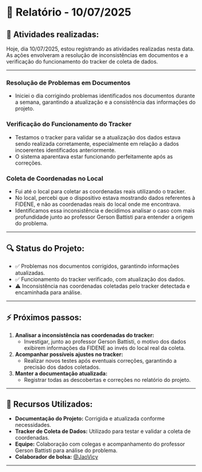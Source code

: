 # 📅 Relatório - 10/07/2025

## 📌 Atividades realizadas:
Hoje, dia 10/07/2025, estou registrando as atividades realizadas nesta data. As ações envolveram a resolução de inconsistências em documentos e a verificação do funcionamento do tracker de coleta de dados.

---

### **Resolução de Problemas em Documentos**
- Iniciei o dia corrigindo problemas identificados nos documentos durante a semana, garantindo a atualização e a consistência das informações do projeto.

### **Verificação do Funcionamento do Tracker**
- Testamos o tracker para validar se a atualização dos dados estava sendo realizada corretamente, especialmente em relação a dados incoerentes identificados anteriormente.
- O sistema aparentava estar funcionando perfeitamente após as correções.

### **Coleta de Coordenadas no Local**
- Fui até o local para coletar as coordenadas reais utilizando o tracker.
- No local, percebi que o dispositivo estava mostrando dados referentes à FIDENE, e não as coordenadas reais do local onde me encontrava.
- Identificamos essa inconsistência e decidimos analisar o caso com mais profundidade junto ao professor Gerson Battisti para entender a origem do problema.

---

## 🔍 Status do Projeto:
- ✅ Problemas nos documentos corrigidos, garantindo informações atualizadas.
- ✅ Funcionamento do tracker verificado, com atualização dos dados.
- ⚠️ Inconsistência nas coordenadas coletadas pelo tracker detectada e encaminhada para análise.

---

## ⚡ Próximos passos:
1. **Analisar a inconsistência nas coordenadas do tracker:**
   - Investigar, junto ao professor Gerson Battisti, o motivo dos dados exibirem informações da FIDENE ao invés do local real da coleta.
2. **Acompanhar possíveis ajustes no tracker:**
   - Realizar novos testes após eventuais correções, garantindo a precisão dos dados coletados.
3. **Manter a documentação atualizada:**
   - Registrar todas as descobertas e correções no relatório do projeto.

---

## 🔗 Recursos Utilizados:
- **Documentação do Projeto:** Corrigida e atualizada conforme necessidades.
- **Tracker de Coleta de Dados:** Utilizado para testar e validar a coleta de coordenadas.
- **Equipe:** Colaboração com colegas e acompanhamento do professor Gerson Battisti para análise do problema.
- **Colaborador de bolsa:** [@JaoVicy](https://github.com/JaoVicy)

---